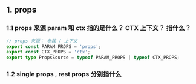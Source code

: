 ## 1. props



### 1.1 props 来源 param 和 ctx 指的是什么？ CTX 上下文？ 指什么？

```typescript
// props 来源： 参数 / 上下文
export const PARAM_PROPS = 'props';
export const CTX_PROPS = 'ctx';
export type PropsSource = typeof PARAM_PROPS | typeof CTX_PROPS;

```



### 1.2 single props , rest props 分别指什么